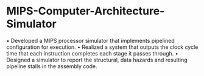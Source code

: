 # MIPS-Computer-Architecture-Simulator
• Developed a MIPS processor simulator that implements pipelined configuration for execution. • Realized a system that outputs the clock cycle time that each instruction completes each stage it passes through. • Designed a simulator to report the structural, data hazards and resulting pipeline stalls in the assembly code.
